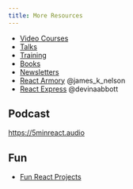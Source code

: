 ```yaml
---
title: More Resources
---
```

- [Video Courses](/videos-courses/)
- [Talks](/talks/)
- [Training](/training/)
- [Books](/books/)
- [Newsletters](/newsletters/)
- [React Armory](https://reactarmory.com) @james_k_nelson
- [React Express](http://www.react.express) @devinaabbott


## Podcast
https://5minreact.audio

## Fun
- [Fun React Projects](/fun/)



